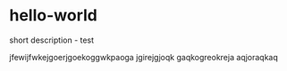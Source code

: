 # hello-world
short description - test

jfewijfwkejgoerjgoekoggwkpaoga
jgirejgjoqk gaqkogreokreja aqjoraqkaq 
